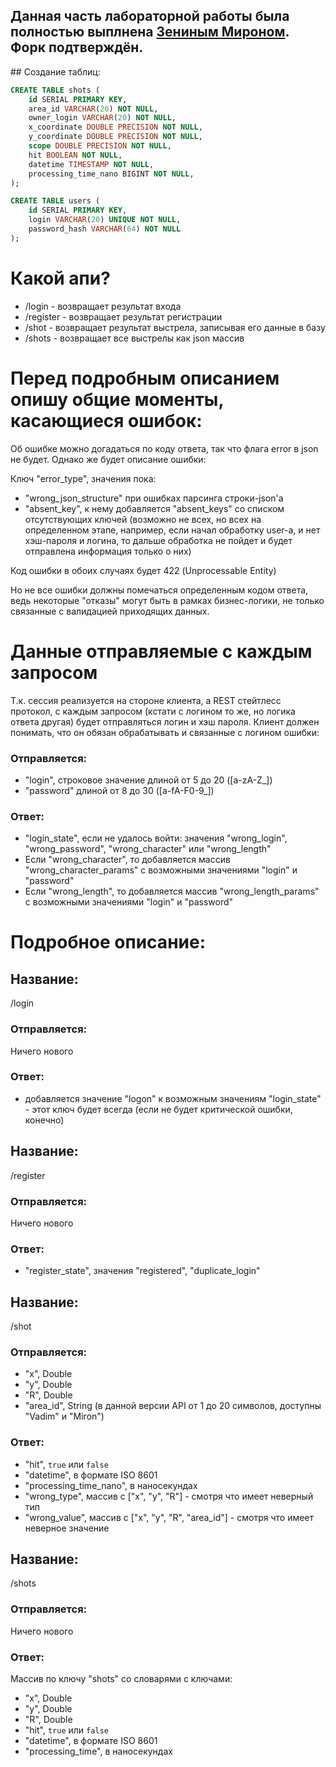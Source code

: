 ## Данная часть лабораторной работы была полностью выплнена [Зениным Мироном](https://github.com/GreatMimperator). Форк подтверждён.

﻿## Создание таблиц:

```sql
CREATE TABLE shots (
    id SERIAL PRIMARY KEY,
    area_id VARCHAR(20) NOT NULL,
    owner_login VARCHAR(20) NOT NULL,
    x_coordinate DOUBLE PRECISION NOT NULL,
    y_coordinate DOUBLE PRECISION NOT NULL,
    scope DOUBLE PRECISION NOT NULL,
    hit BOOLEAN NOT NULL,
    datetime TIMESTAMP NOT NULL,
    processing_time_nano BIGINT NOT NULL,
);
```

```sql
CREATE TABLE users (
    id SERIAL PRIMARY KEY,
    login VARCHAR(20) UNIQUE NOT NULL,
    password_hash VARCHAR(64) NOT NULL
);
```

# Какой апи?

- /login - возвращает результат входа
- /register - возвращает результат регистрации
- /shot - возвращает результат выстрела, записывая его данные в базу
- /shots - возвращает все выстрелы как json массив

# Перед подробным описанием опишу общие моменты, касающиеся ошибок:

Об ошибке можно догадаться по коду ответа, так что флага error в json не будет.
Однако же будет описание ошибки:

Ключ "error\_type", значения пока: 
- "wrong\_json\_structure" при ошибках парсинга строки-json'а
- "absent\_key", к нему добавляется "absent\_keys" со списком отсутствующих ключей 
(возможно не всех, но всех на определенном этапе,
например, если начал обработку user-а, и нет хэш-пароля и логина, 
то дальше обработка не пойдет и будет отправлена информация только о них)

Код ошибки в обоих случаях будет 422 (Unprocessable Entity)

Но не все ошибки должны помечаться определенным кодом ответа, ведь некоторые "отказы" могут быть в рамках бизнес-логики, не только связанные с валидацией приходящих данных.

# Данные отправляемые с каждым запросом

Т.к. сессия реализуется на стороне клиента, а REST стейтлесс протокол, с каждым запросом (кстати с логином то же, но логика ответа другая) будет отправляться логин и хэш пароля.
Клиент должен понимать, что он обязан обрабатывать и связанные с логином ошибки:

### Отправляется:

- "login", строковое значение длиной от 5 до 20 ([a-zA-Z_])
- "password" длиной от 8 до 30 ([a-fA-F0-9_])

### Ответ:

- "login\_state", если не удалось войти: значения "wrong\_login", "wrong\_password", "wrong_character" или "wrong_length"
- Если "wrong_character", то добавляется массив "wrong_character_params" с возможными значениями "login" и "password"
- Если "wrong_length", то добавляется массив "wrong_length_params" с возможными значениями "login" и "password"

# Подробное описание:

## Название:

/login

### Отправляется:

Ничего нового

### Ответ:

- добавляется значение "logon" к возможным значениям "login\_state" - этот ключ будет всегда (если не будет критической ошибки, конечно)

## Название:

/register

### Отправляется:

Ничего нового

### Ответ:

- "register\_state", значения "registered", "duplicate\_login"

## Название:

/shot

### Отправляется:

- "x", Double
- "y", Double
- "R", Double
- "area_id", String 
(в данной версии API от 1 до 20 символов, доступны "Vadim" и "Miron")

### Ответ:

- "hit", ```true``` или ```false```
- "datetime", в формате ISO 8601 
- "processing\_time\_nano", в наносекундах
- "wrong\_type", массив с ["x", "y", "R"] - смотря что имеет неверный тип
- "wrong\_value", массив с ["x", "y", "R", "area_id"] - смотря что имеет неверное значение

## Название:

/shots

### Отправляется:

Ничего нового

### Ответ:

Массив по ключу "shots" со словарями с ключами:
- "x", Double
- "y", Double
- "R", Double
- "hit", ```true``` или ```false```
- "datetime", в формате ISO 8601 
- "processing\_time", в наносекундах
